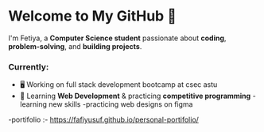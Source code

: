 # Welcome to My GitHub 👋

I'm Fetiya, a **Computer Science student** passionate about **coding**, **problem-solving**, and **building projects**.

### Currently:
- 🖥️ Working on full stack development bootcamp at csec astu  
- 🌱 Learning **Web Development** & practicing **competitive programming**
-learning new skills 
-practicing web designs on figma

-portifolio :- https://fafiyusuf.github.io/personal-portifolio/
